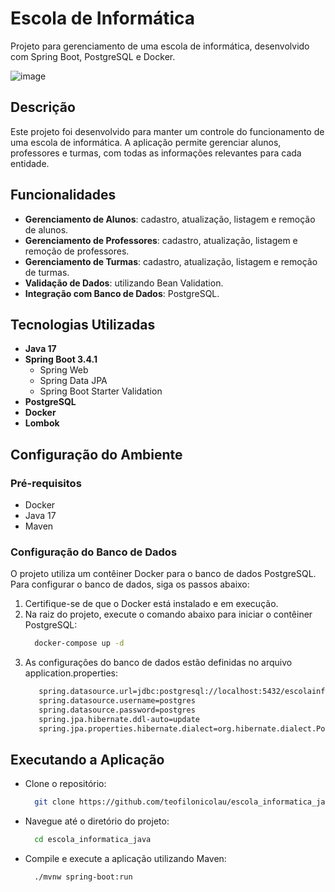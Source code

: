 # Escola de Informática

Projeto para gerenciamento de uma escola de informática, desenvolvido com Spring Boot, PostgreSQL e Docker.

![image](https://github.com/user-attachments/assets/34f4606b-c068-4983-8e41-399dea1d32de)


## Descrição

Este projeto foi desenvolvido para manter um controle do funcionamento de uma escola de informática. A aplicação permite gerenciar alunos, professores e turmas, com todas as informações relevantes para cada entidade.

## Funcionalidades

- **Gerenciamento de Alunos**: cadastro, atualização, listagem e remoção de alunos.
- **Gerenciamento de Professores**: cadastro, atualização, listagem e remoção de professores.
- **Gerenciamento de Turmas**: cadastro, atualização, listagem e remoção de turmas.
- **Validação de Dados**: utilizando Bean Validation.
- **Integração com Banco de Dados**: PostgreSQL.

## Tecnologias Utilizadas

- **Java 17**
- **Spring Boot 3.4.1**
  - Spring Web
  - Spring Data JPA
  - Spring Boot Starter Validation
- **PostgreSQL**
- **Docker**
- **Lombok**

## Configuração do Ambiente

### Pré-requisitos

- Docker
- Java 17
- Maven

### Configuração do Banco de Dados

O projeto utiliza um contêiner Docker para o banco de dados PostgreSQL. Para configurar o banco de dados, siga os passos abaixo:

1. Certifique-se de que o Docker está instalado e em execução.
2. Na raiz do projeto, execute o comando abaixo para iniciar o contêiner PostgreSQL:
   ```bash
     docker-compose up -d
   
   ```
3. As configurações do banco de dados estão definidas no arquivo application.properties:
     ```bash
        spring.datasource.url=jdbc:postgresql://localhost:5432/escolainfo
        spring.datasource.username=postgres
        spring.datasource.password=postgres
        spring.jpa.hibernate.ddl-auto=update
        spring.jpa.properties.hibernate.dialect=org.hibernate.dialect.PostgreSQLDialect
     
   ```

## Executando a Aplicação
   - Clone o repositório:
      ```bash
        git clone https://github.com/teofilonicolau/escola_informatica_java.git
 
     ```

   - Navegue até o diretório do projeto:

      ```bash
        cd escola_informatica_java

 
     ```

   - Compile e execute a aplicação utilizando Maven:

      
      ```bash
        ./mvnw spring-boot:run


 
     ```

    
    

